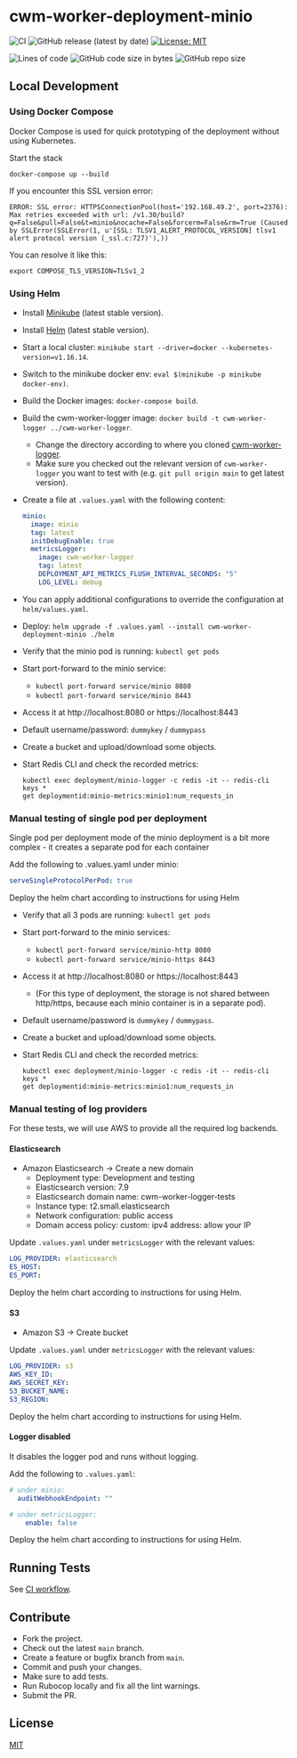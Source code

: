 # cwm-worker-deployment-minio

![CI](https://github.com/CloudWebManage/cwm-worker-deployment-minio/workflows/CI/badge.svg?branch=main&event=push)
![GitHub release (latest by date)](https://img.shields.io/github/v/release/CloudWebManage/cwm-worker-deployment-minio)
[![License: MIT](https://img.shields.io/badge/license-MIT-blue.svg)](https://github.com/CloudWebManage/cwm-worker-deployment-minio/blob/main/LICENSE)

![Lines of code](https://img.shields.io/tokei/lines/github/CloudWebManage/cwm-worker-deployment-minio?label=LOC)
![GitHub code size in bytes](https://img.shields.io/github/languages/code-size/CloudWebManage/cwm-worker-deployment-minio)
![GitHub repo size](https://img.shields.io/github/repo-size/CloudWebManage/cwm-worker-deployment-minio)

## Local Development

### Using Docker Compose

Docker Compose is used for quick prototyping of the deployment without using
Kubernetes.

Start the stack

```shell
docker-compose up --build
```

If you encounter this SSL version error:

```text
ERROR: SSL error: HTTPSConnectionPool(host='192.168.49.2', port=2376): Max retries exceeded with url: /v1.30/build?q=False&pull=False&t=minio&nocache=False&forcerm=False&rm=True (Caused by SSLError(SSLError(1, u'[SSL: TLSV1_ALERT_PROTOCOL_VERSION] tlsv1 alert protocol version (_ssl.c:727)'),))
```

You can resolve it like this:

```shell
export COMPOSE_TLS_VERSION=TLSv1_2
```

### Using Helm

- Install [Minikube](https://minikube.sigs.k8s.io/docs/) (latest stable version).
- Install [Helm](https://helm.sh/) (latest stable version).
- Start a local cluster: `minikube start --driver=docker --kubernetes-version=v1.16.14`.
- Switch to the minikube docker env: `eval $(minikube -p minikube docker-env)`.
- Build the Docker images: `docker-compose build`.
- Build the cwm-worker-logger image: `docker build -t cwm-worker-logger ../cwm-worker-logger`.
  - Change the directory according to where you cloned
    [cwm-worker-logger](https://github.com/cloudwebmanage/cwm-worker-logger).
  - Make sure you checked out the relevant version of `cwm-worker-logger` you want
    to test with (e.g. `git pull origin main` to get latest version).
- Create a file at `.values.yaml` with the following content:

  ```yaml
  minio:
    image: minio
    tag: latest
    initDebugEnable: true
    metricsLogger:
      image: cwm-worker-logger
      tag: latest
      DEPLOYMENT_API_METRICS_FLUSH_INTERVAL_SECONDS: "5"
      LOG_LEVEL: debug
  ```

- You can apply additional configurations to override the configuration at
  `helm/values.yaml`.
- Deploy: `helm upgrade -f .values.yaml --install cwm-worker-deployment-minio ./helm`
- Verify that the minio pod is running: `kubectl get pods`
- Start port-forward to the minio service:
  - `kubectl port-forward service/minio 8080`
  - `kubectl port-forward service/minio 8443`
- Access it at http://localhost:8080 or https://localhost:8443
- Default username/password: `dummykey` / `dummypass`
- Create a bucket and upload/download some objects.
- Start Redis CLI and check the recorded metrics:

  ```shell
  kubectl exec deployment/minio-logger -c redis -it -- redis-cli
  keys *
  get deploymentid:minio-metrics:minio1:num_requests_in
  ```

### Manual testing of single pod per deployment

Single pod per deployment mode of the minio deployment is a bit more complex -
it creates a separate pod for each container

Add the following to .values.yaml under minio:

```yaml
serveSingleProtocolPerPod: true
```

Deploy the helm chart according to instructions for using Helm

- Verify that all 3 pods are running: `kubectl get pods`
- Start port-forward to the minio services:
  - `kubectl port-forward service/minio-http 8080`
  - `kubectl port-forward service/minio-https 8443`
- Access it at http://localhost:8080 or https://localhost:8443
  - (For this type of deployment, the storage is not shared between http/https,
    because each minio container is in a separate pod).
- Default username/password is `dummykey` / `dummypass`.
- Create a bucket and upload/download some objects.
- Start Redis CLI and check the recorded metrics:

  ```shell
  kubectl exec deployment/minio-logger -c redis -it -- redis-cli
  keys *
  get deploymentid:minio-metrics:minio1:num_requests_in
  ```

### Manual testing of log providers

For these tests, we will use AWS to provide all the required log backends.

#### Elasticsearch

- Amazon Elasticsearch -> Create a new domain
  - Deployment type: Development and testing
  - Elasticsearch version: 7.9
  - Elasticsearch domain name: cwm-worker-logger-tests
  - Instance type: t2.small.elasticsearch
  - Network configuration: public access
  - Domain access policy: custom: ipv4 address: allow your IP

Update `.values.yaml` under `metricsLogger` with the relevant values:

```yaml
LOG_PROVIDER: elasticsearch
ES_HOST: 
ES_PORT:
```

Deploy the helm chart according to instructions for using Helm.

#### S3

- Amazon S3 -> Create bucket

Update `.values.yaml` under `metricsLogger` with the relevant values:

```yaml
LOG_PROVIDER: s3
AWS_KEY_ID: 
AWS_SECRET_KEY:
S3_BUCKET_NAME:
S3_REGION:
```

Deploy the helm chart according to instructions for using Helm.

#### Logger disabled

It disables the logger pod and runs without logging.

Add the following to `.values.yaml`:

```yaml
# under minio:
  auditWebhookEndpoint: ""

# under metricsLogger:
    enable: false
```

Deploy the helm chart according to instructions for using Helm.

## Running Tests

See [CI workflow](.github/workflows/ci.yml).

## Contribute

- Fork the project.
- Check out the latest `main` branch.
- Create a feature or bugfix branch from `main`.
- Commit and push your changes.
- Make sure to add tests.
- Run Rubocop locally and fix all the lint warnings.
- Submit the PR.

## License

[MIT](./LICENSE)
